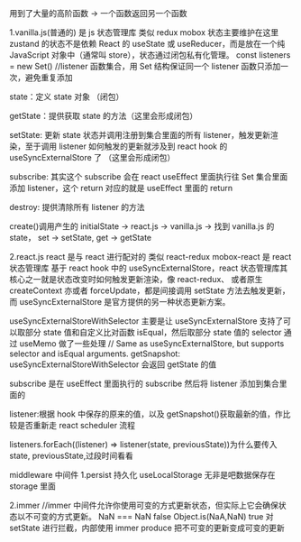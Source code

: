 用到了大量的高阶函数 -> 一个函数返回另一个函数

1.vanilla.js(普通的) 是 js 状态管理库 类似 redux mobox
状态主要维护在这里
zustand 的状态不是依赖 React 的 useState 或 useReducer，而是放在一个纯 JavaScript 对象中（通常叫 store），状态通过闭包私有化管理。
const listeners = new Set() //listener 函数集合，用 Set 结构保证同一个 listener 函数只添加一次，避免重复添加

state：定义 state 对象 （闭包）

getState：提供获取 state 的方法（这里会形成闭包）

setState: 更新 state 状态并调用注册到集合里面的所有 listener，触发更新渲染，至于调用 listener 如何触发的更新就涉及到 react hook 的 useSyncExternalStore 了 （这里会形成闭包）

subscribe: 其实这个 subscribe 会在 react useEffect 里面执行往 Set 集合里面添加 listener，这个 return 对应的就是 useEffect 里面的 return

destroy: 提供清除所有 listener 的方法

create()调用产生的 initialState -> react.js -> vanilla.js -> 找到 vanilla.js 的 state， set -> setState, get -> getState

2.react.js
react 是与 react 进行配对的 类似 react-redux mobox-react 是 react 状态管理库
基于 react hook 中的 useSyncExternalStore，react 状态管理库其核心之一就是状态改变时如何触发更新渲染，像 react-redux、
或者原生 createContext 亦或者 forceUpdate，都是间接调用 setState 方法去触发更新，而 useSyncExternalStore 是官方提供的另一种状态更新方案。

useSyncExternalStoreWithSelector 主要是让 useSyncExternalStore 支持了可以取部分 state 值和自定义比对函数 isEqual，然后取部分 state 值的 selector 通过 useMemo 做了一些处理
// Same as useSyncExternalStore, but supports selector and isEqual arguments.
getSnapshot: useSyncExternalStoreWithSelector 会返回 getState 的值

subscribe 是在 useEffect 里面执行的 subscribe 然后将 listener 添加到集合里面的

listener:根据 hook 中保存的原来的值，以及 getSnapshot()获取最新的值，作比较是否重新走 react scheduler 流程

listeners.forEach((listener) => listener(state, previousState))为什么要传入 state, previousState,过段时间看看

middleware 中间件
1.persist 持久化 useLocalStorage 无非是吧数据保存在 storage 里面

2.immer
//immer 中间件允许你使用可变的方式更新状态，但实际上它会确保状态以不可变的方式更新。
NaN === NaN false
Object.is(NaA,NaN) true
对 setState 进行拦截，内部使用 immer produce 把不可变的更新变成可变的更新
